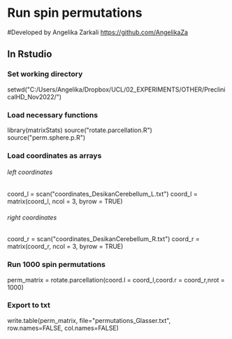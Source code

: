 # Run spin permutations

#Developed by Angelika Zarkali https://github.com/AngelikaZa

## In Rstudio 

### Set working directory
setwd("C:/Users/Angelika/Dropbox/UCL/02_EXPERIMENTS/OTHER/PreclinicalHD_Nov2022/") 

###  Load necessary functions
library(matrixStats)
source("rotate.parcellation.R")
source("perm.sphere.p.R")

### Load coordinates as arrays
###### left coordinates
coord_l = scan("coordinates_DesikanCerebellum_L.txt")
coord_l = matrix(coord_l, ncol = 3, byrow = TRUE)
###### right coordinates
coord_r = scan("coordinates_DesikanCerebellum_R.txt")
coord_r = matrix(coord_r, ncol = 3, byrow = TRUE)

### Run 1000 spin permutations
perm_matrix = rotate.parcellation(coord.l = coord_l,coord.r = coord_r,nrot = 1000)

### Export to txt
write.table(perm_matrix, file="permutations_Glasser.txt", row.names=FALSE, col.names=FALSE)
